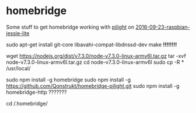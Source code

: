 # homebridge
Some stuff to get homebridge working with [pilight](https://www.pilight.org) on [2016-09-23-raspbian-jessie-lite](https://www.raspberrypi.org/downloads/raspbian/)

sudo apt-get install git-core libavahi-compat-libdnssd-dev make  **!!!!!!!!**

wget https://nodejs.org/dist/v7.3.0/node-v7.3.0-linux-armv6l.tar.gz 
tar -xvf node-v7.3.0-linux-armv6l.tar.gz
cd node-v7.3.0-linux-armv6l
sudo cp -R * /usr/local/

sudo npm install -g homebridge
sudo npm install -g https://github.com/Qonstrukt/homebridge-pilight.git
sudo npm install -g homebridge-http ???????

cd /.homebridge/
